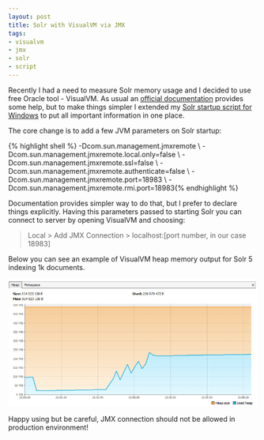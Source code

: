 ```yaml
---
layout: post
title: Solr with VisualVM via JMX
tags:
- visualvm
- jmx
- solr
- script
---
```


Recently I had a need to measure Solr memory usage and I decided to use free Oracle tool - VisualVM. As usual an [official documentation](https://cwiki.apache.org/confluence/display/solr/Taking+Solr+to+Production#TakingSolrtoProduction-EnableRemoteJMXAccess) provides some help, but to make things simpler I extended my [Solr startup script for Windows](http://itblues.pl/2016/01/10/solr-startup-script-windows/) to put all important information in one place.

<!--excerpt-->

The core change is to add a few JVM parameters on Solr startup:
	
{% highlight shell %} -Dcom.sun.management.jmxremote \ -Dcom.sun.management.jmxremote.local.only=false \ -Dcom.sun.management.jmxremote.ssl=false \ -Dcom.sun.management.jmxremote.authenticate=false \ -Dcom.sun.management.jmxremote.port=18983 \ -Dcom.sun.management.jmxremote.rmi.port=18983{% endhighlight %}

Documentation provides simpler way to do that, but I prefer to declare things explicitly. Having this parameters passed to starting Solr you can connect to server by opening VisualVM and choosing:

> Local > Add JMX Connection > localhost:[port number, in our case 18983]

Below you can see an example of VisualVM heap memory output for Solr 5 indexing 1k documents.

![placeholder](https://raw.githubusercontent.com/mikolajkania/mikolajkania.github.io/master/_images/2016-03-13-memory.png "Memory usage during indexing documents")

Happy using but be careful, JMX connection should not be allowed in production environment! 
